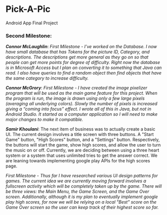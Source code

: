 # Pick-A-Pic
Android App Final Project
### Second Milestone:


***Connor McLaughlin***: *First Milestone - I’ve worked on the Database. I now have small database that has Tokens for the picture ID, Category, and descriptions. The descriptions get more general as they go on so that people can get more points for degree of difficulty. Right now the database is in Microsoft Access but I plan on converting it to something that Java can read. I also have queries to find a random object then find objects that have the same category to increase difficulty.*

***Connor McGrory***: *First Milestone - I have created the image pixelizer program that will be used as the main game feature for this project.  When the program is run, the image is drawn using only a few large pixels (averaging all underlying colors).  Slowly the number of pixels is increased giving a “coming into focus” effect.  I wrote all of this in Java, but not in Android Studio.  It started as a computer application so I will need to make major changes to make it compatible.*

***Samir Khoulani***:  The next item of business was to actually create a basic UI. The current design involves a title screen with three buttons. A "Start Game" button, "High Scores" button, and a "Settings" button. Respectively, the buttons will start the game, show high scores, and allow the user to turn the music on or off. Currently, we are deciding between using a three heart system or a system that uses unlimited tries to get the answer correct. We are leaning towards implementing google play APIs for the high scores page.



*First Milestone - Thus far I have researched various UI design patterns for games. The current idea we are currently moving forward involves a fullscreen activity which will be completely taken up by the game. There will be three views: the Main Menu, the Game Screen, and the Game Over screen. Additionally, although it is my plan to eventually implement google play high scores, for now we will be relying on a local "Best" score on the Game Over screen so the user can keep track of their highest score so far.*

